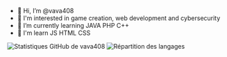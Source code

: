 - 👋 Hi, I’m @vava408
- 👀 I'm interested in game creation, web development and cybersecurity
- 🌱 I’m currently learning JAVA PHP C++
- 💞️ I'm learn JS HTML CSS

![Statistiques GitHub de vava408](https://github-readme-stats.vercel.app/api?username=vava408&show_icons=true&theme=radical)
![Répartition des langages](https://github-readme-stats.vercel.app/api/top-langs/?username=vava408&layout=compact&theme=radical)



<!---
vava408/vava408 is a ✨ special ✨ repository because its `README.md` (this file) appears on your GitHub profile.
You can click the Preview link to take a look at your changes.
--->
